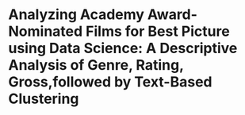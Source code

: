 # Analyzing Academy Award-Nominated Films for Best Picture using Data Science: A Descriptive Analysis of Genre, Rating, Gross,followed by Text-Based Clustering
